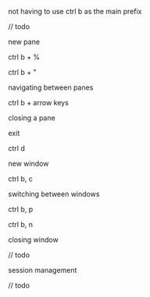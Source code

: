 not having to use ctrl b as the main prefix

// todo

new pane

ctrl b + %

ctrl b + "

navigating between panes

ctrl b + arrow keys

closing a pane

exit 

ctrl d

new window

ctrl b, c

switching between windows

ctrl b, p

ctrl b, n

closing window

// todo

session management

// todo
